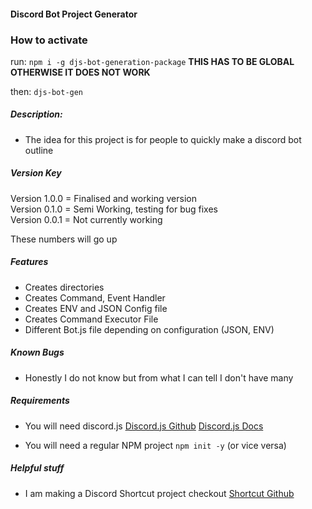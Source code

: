 #### Discord Bot Project Generator

### How to activate

run:
`npm i -g djs-bot-generation-package` **THIS HAS TO BE GLOBAL OTHERWISE IT DOES NOT WORK**

then:
`djs-bot-gen`

##### Description:

- The idea for this project is for people to quickly make a discord bot outline

##### Version Key

Version 1.0.0 = Finalised and working version <br>
Version 0.1.0 = Semi Working, testing for bug fixes <br>
Version 0.0.1 = Not currently working <br>

These numbers will go up

##### Features

- Creates directories
- Creates Command, Event Handler
- Creates ENV and JSON Config file
- Creates Command Executor File
- Different Bot.js file depending on configuration (JSON, ENV)

##### Known Bugs

- Honestly I do not know but from what I can tell I don't have many

##### Requirements

- You will need discord.js
  [Discord.js Github](https://github.com/discordjs/discord.js)
  [Discord.js Docs](https://discord.js.org/#/docs/main/stable/general/welcome)

- You will need a regular NPM project
  `npm init -y` (or vice versa)

##### Helpful stuff

- I am making a Discord Shortcut project checkout
  [Shortcut Github](https://github.com/MicrosoftWord12/Discord-JS-Shortcuts-JS)
